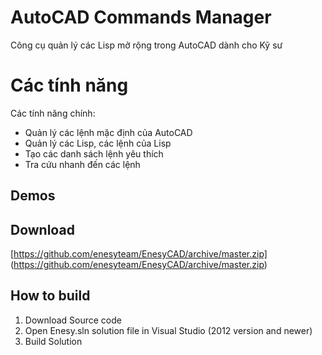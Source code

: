 # AutoCAD Commands Manager
Công cụ quản lý các Lisp mở rộng trong AutoCAD dành cho Kỹ sư

Các tính năng
=======
Các tính năng chính:
* Quản lý các lệnh mặc định của AutoCAD
* Quản lý các Lisp, các lệnh của Lisp
* Tạo các danh sách lệnh yêu thích
* Tra cứu nhanh đến các lệnh

## Demos

## Download
[https://github.com/enesyteam/EnesyCAD/archive/master.zip] (https://github.com/enesyteam/EnesyCAD/archive/master.zip)

## How to build
1. Download Source code
2. Open Enesy.sln solution file in Visual Studio (2012 version and newer)
3. Build Solution


